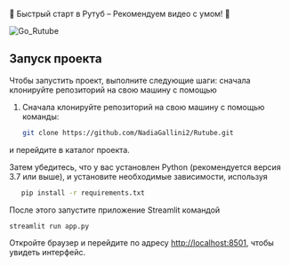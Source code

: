 🌟 Быстрый старт в Рутуб – Рекомендуем видео с умом! 🚀

![[Go_Rutube](https://github.com/user-attachments/assets/5733ccfd-a1b8-4e3c-805c-7df9c3b69a2c)](https://github.com/user-attachments/assets/4e899517-81f2-440e-962f-1374c8d6cc43)

## Запуск проекта

Чтобы запустить проект, выполните следующие шаги: сначала клонируйте репозиторий на свою машину с помощью
1. Сначала клонируйте репозиторий на свою машину с помощью команды:
   ```bash
   git clone https://github.com/NadiaGallini2/Rutube.git

и перейдите в каталог проекта. 

Затем убедитесь, что у вас установлен Python (рекомендуется версия 3.7 или выше), и установите необходимые зависимости, используя 
   ```bash
      pip install -r requirements.txt
   ```


После этого запустите приложение Streamlit командой 
   ```bash
   streamlit run app.py
   ```

Откройте браузер и перейдите по адресу [http://localhost:8501](http://localhost:8501), чтобы увидеть интерфейс.

